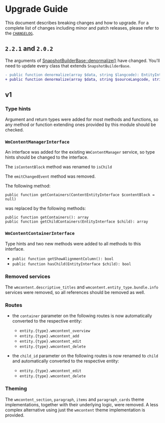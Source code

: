 # Upgrade Guide

This document describes breaking changes and how to upgrade. For a
complete list of changes including minor and patch releases, please
refer to the [`CHANGELOG`](CHANGELOG.md).

## `2.2.1` and `2.0.2`

The arguments of [SnapshotBuilderBase::denormalize()](https://github.com/wieni/wmcontent/blob/2.2.1/src/Service/Snapshot/SnapshotBuilderBase.php#L18) have changed.
You'll need to update every class that extends `SnapshotBuilderBase`.

```diff
- public function denormalize(array $data, string $langcode): EntityInterface;
+ public function denormalize(array $data, string $sourceLangcode, string $targetLangcode): EntityInterface;
```

## v1
### Type hints
Argument and return types were added for most methods and functions, so
any method or function extending ones provided by this module should be
checked.

### `WmContentManagerInterface`
An interface was added for the existing `WmContentManager` service, so
type hints should be changed to the interface.

The `isContentBlock` method was renamed to `isChild` 

The `emitChangedEvent` method was removed.

The following method: 
```
public function getContainers(ContentEntityInterface $contentBlock = null)
``` 
was replaced by the following methods: 
```
public function getContainers(): array
public function getChildContainers(EntityInterface $child): array
```

### `WmContentContainerInterface`
Type hints and two new methods were added to all methods to this
interface.
- `public function getShowAlignmentColumn(): bool`
- `public function hasChild(EntityInterface $child): bool`

### Removed services
The `wmcontent.descriptive_titles` and
`wmcontent.entity_type.bundle.info` services were removed, so all
references should be removed as well.

### Routes
- the `container` parameter on the following routes is now automatically
  converted to the respective entity:
  - `entity.{type}.wmcontent_overview`
  - `entity.{type}.wmcontent_add`
  - `entity.{type}.wmcontent_edit`
  - `entity.{type}.wmcontent_delete`

- the `child_id` parameter on the following routes is now renamed to
  `child` and automatically converted to the respective entity:
  - `entity.{type}.wmcontent_edit`
  - `entity.{type}.wmcontent_delete`

### Theming
The `wmcontent_section`, `paragraph`, `items` and `paragraph_cards`
theme implementations, together with their underlying logic, were
removed. A less complex alternative using just the `wmcontent` theme
implementation is provided.

